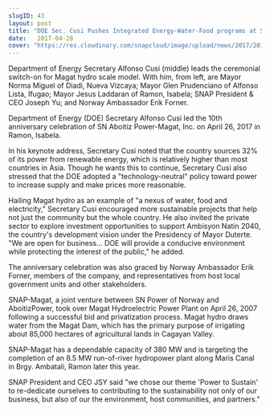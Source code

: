 ```yaml
---
slugID: 43
layout: post
title: "DOE Sec. Cusi Pushes Integrated Energy-Water-Food programs at SNAP-Magat Anniversary"
date:   2017-04-28
cover: "https://res.cloudinary.com/snapcloud/image/upload/news/2017/2017-5-snap.jpg"
---
```

Department of Energy Secretary Alfonso Cusi (middle) leads the ceremonial switch-on for Magat hydro scale model. With him, from left, are Mayor Norma Miguel of Diadi, Nueva Vizcaya; Mayor Glen Prudenciano of Alfonso Lista, Ifugao; Mayor Jesus Laddaran of Ramon, Isabela; SNAP President & CEO Joseph Yu; and Norway Ambassador Erik Forner.
 
 
Department of Energy (DOE) Secretary Alfonso Cusi led the 10th anniversary celebration of SN Aboitiz Power-Magat, Inc. on April 26, 2017 in Ramon, Isabela. 
 
 
In his keynote address, Secretary Cusi noted that the country sources 32% of its power from renewable energy, which is relatively higher than most countries in Asia. Though he wants this to continue, Secretary Cusi also stressed that the DOE adopted a "technology-neutral" policy toward power to increase supply and make prices more reasonable.
 
 
Hailing Magat hydro as an example of "a nexus of water, food and electricity," Secretary Cusi encouraged more sustainable projects that help not just the community but the whole country. He also invited the private sector to explore investment opportunities to support Ambisyon Natin 2040, the country's development vision under the Presidency of Mayor Duterte. "We are open for business... DOE will provide a conducive environment while protecting the interest of the public," he added.  
 
 
The anniversary celebration was also graced by Norway Ambassador Erik Forner, members of the company, and representatives from host local government units and other stakeholders.
 
 
SNAP-Magat, a joint venture between SN Power of Norway and AboitizPower, took over Magat Hydroelectric Power Plant on April 26, 2007 following a successful bid and privatization process.  Magat hydro draws water from the Magat Dam, which has the primary purpose of irrigating about 85,000 hectares of agricultural lands in Cagayan Valley.
 
 
SNAP-Magat has a dependable capacity of 380 MW and is targeting the completion of an 8.5 MW run-of-river hydropower plant along Maris Canal in Brgy. Ambatali, Ramon later this year.
 
 
SNAP President and CEO JSY said "we chose our theme 'Power to Sustain' to re-dedicate ourselves to contributing to the sustainability not only of our business, but also of our the environment, host communities, and partners."
 
